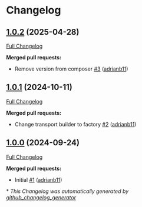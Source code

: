 # Changelog

## [1.0.2](https://github.com/SelectCo/magento2-module-email-sender/tree/1.0.2) (2025-04-28)

[Full Changelog](https://github.com/SelectCo/magento2-module-email-sender/compare/1.0.1...1.0.2)

**Merged pull requests:**

- Remove version from composer [\#3](https://github.com/SelectCo/magento2-module-email-sender/pull/3) ([adrianb11](https://github.com/adrianb11))

## [1.0.1](https://github.com/SelectCo/magento2-module-email-sender/tree/1.0.1) (2024-10-11)

[Full Changelog](https://github.com/SelectCo/magento2-module-email-sender/compare/1.0.0...1.0.1)

**Merged pull requests:**

- Change transport builder to factory [\#2](https://github.com/SelectCo/magento2-module-email-sender/pull/2) ([adrianb11](https://github.com/adrianb11))

## [1.0.0](https://github.com/SelectCo/magento2-module-email-sender/tree/1.0.0) (2024-09-24)

[Full Changelog](https://github.com/SelectCo/magento2-module-email-sender/compare/399822e8614a3690c1337d1e9307904453e32c61...1.0.0)

**Merged pull requests:**

- Initial [\#1](https://github.com/SelectCo/magento2-module-email-sender/pull/1) ([adrianb11](https://github.com/adrianb11))



\* *This Changelog was automatically generated by [github_changelog_generator](https://github.com/github-changelog-generator/github-changelog-generator)*
